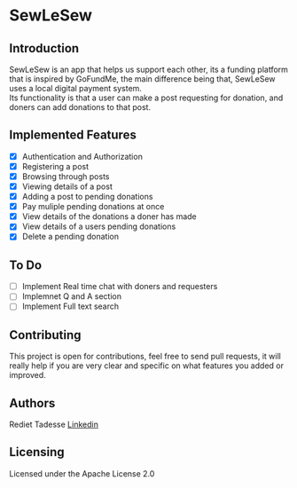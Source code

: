 # SewLeSew 
## Introduction  
SewLeSew is an app that helps us support each other, its a funding platform that is inspired by GoFundMe, the main difference being that, SewLeSew uses a local digital payment 
system.  
Its functionality is that a user can make a post requesting
for donation, and doners can add donations to that post.
## Implemented Features  
- [x] Authentication and Authorization  
- [x] Registering a post  
- [x] Browsing through posts  
- [x] Viewing details of a post  
- [x] Adding a post to pending donations  
- [x] Pay muliple pending donations at once  
- [x] View details of the donations a doner has made  
- [x] View details of a users pending donations  
- [x] Delete a pending donation  

## To Do  
- [ ] Implement Real time chat with doners and requesters  
- [ ] Implemnet Q and A section  
- [ ] Implement Full text search  
## Contributing  
This project is open for contributions, feel free to send pull requests, it will really help if you are very clear and specific on what features you added or improved.

## Authors  
Rediet Tadesse [Linkedin](https://www.linkedin.com/in/rediet-tadesse-43209013b/)  

## Licensing  
Licensed under the Apache License 2.0  

